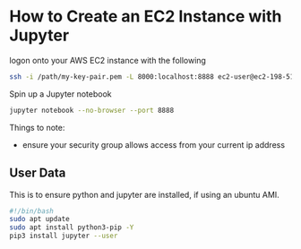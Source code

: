 # How to Create an EC2 Instance with Jupyter

logon onto your AWS EC2 instance with the following
``` zsh
ssh -i /path/my-key-pair.pem -L 8000:localhost:8888 ec2-user@ec2-198-51-100-1.compute-1.amazonaws.com
```

Spin up a Jupyter notebook
```zsh
jupyter notebook --no-browser --port 8888
```

Things to note:
- ensure your security group allows access from your current ip address

## User Data

This is to ensure python and jupyter are installed, if using an ubuntu AMI.

```zsh
#!/bin/bash
sudo apt update
sudo apt install python3-pip -Y
pip3 install jupyter --user
```
